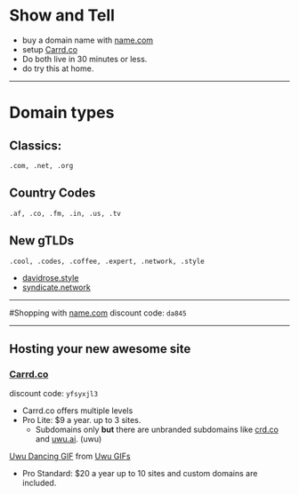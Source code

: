 # Show and Tell
  - buy a domain name with [name.com](https://www.name.com/referral/da845)
  - setup [Carrd.co](https://try.carrd.co/yfsyxjl3)
  - Do both live in 30 minutes or less.
  - do try this at home.

---
# Domain types
## Classics:
 `.com, .net, .org`
## Country Codes
`.af, .co, .fm, .in, .us, .tv`
## New gTLDs
`.cool, .codes, .coffee, .expert, .network, .style `
  - [davidrose.style](davidrose.style)
  - [syndicate.network](syndicate.network)

---
#Shopping with [name.com](https://www.name.com/referral/da845)
discount code: `da845`


---
## Hosting your new awesome site
### [Carrd.co](https://try.carrd.co/yfsyxjl3)
discount code: `yfsyxjl3`

 - Carrd.co offers multiple levels
 - Pro Lite: $9 a year. up to 3 sites.
    - Subdomains only **but** there are unbranded subdomains like [crd.co](crd.co) and [uwu.ai](uwua.ai). (uwu)

<div class="tenor-gif-embed" data-postid="15169381" data-share-method="host" data-width="100%" data-aspect-ratio="1.7785714285714287"><a href="https://tenor.com/view/uwu-dancing-dance-gif-15169381">Uwu Dancing GIF</a> from <a href="https://tenor.com/search/uwu-gifs">Uwu GIFs</a></div><script type="text/javascript" async src="https://tenor.com/embed.js"></script>

 - Pro Standard: $20 a year up to 10 sites and custom domains are included.
